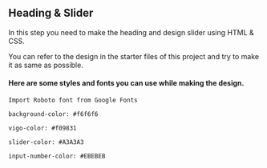 
## Heading & Slider

In this step you need to make the heading and design slider using HTML & CSS.

You can refer to the design in the starter files of this project and try to make it as same as possible.

#### Here are some styles and fonts you can use while making the design.

`Import Roboto font from Google Fonts`

`background-color: #f6f6f6`

`vigo-color: #f09831`

`slider-color: #A3A3A3`

`input-number-color: #EBEBEB`
